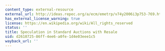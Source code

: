 ```yaml
---
content_type: external-resource
external_url: http://ideas.repec.org/a/ecm/emetrp/v74y2006i3p753-769.html
has_external_license_warning: true
license: https://en.wikipedia.org/wiki/All_rights_reserved
status: ''
title: Speculation in Standard Auctions with Resale
uid: d2610725-86ff-4ee6-a0fe-1d4e03eee1c5
wayback_url: ''
---
```

